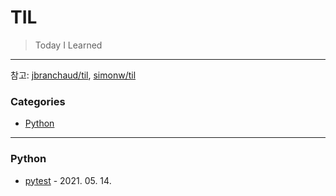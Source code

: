 # TIL

> Today I Learned


---

참고: [jbranchaud/til](https://github.com/jbranchaud/til), [simonw/til](https://github.com/simonw/til)

### Categories

* [Python](#python)


---

### Python
- [pytest](python/pytest.md) - 2021. 05. 14.
